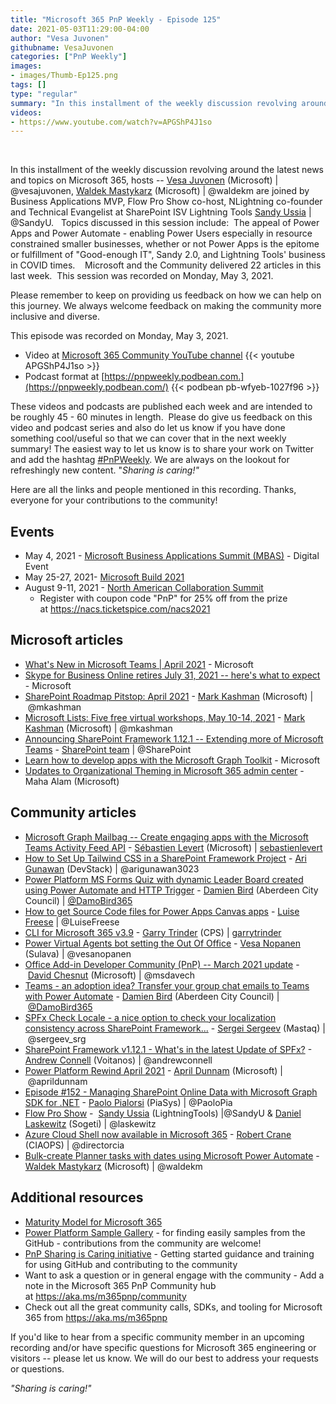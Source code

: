 ```yaml
---
title: "Microsoft 365 PnP Weekly - Episode 125"
date: 2021-05-03T11:29:00-04:00
author: "Vesa Juvonen"
githubname: VesaJuvonen
categories: ["PnP Weekly"]
images:
- images/Thumb-Ep125.png
tags: []
type: "regular"
summary: "In this installment of the weekly discussion revolving around the latest news and topics on Microsoft 365, hosts -- Vesa Juvonen (Microsoft), Waldek Mastykarz (Microsoft) are joined by Business Applications MVP, Flow Pro Show co-host, NLightning co-founder and Technical Evangelist at SharePoint ISV Lightning Tools Sandy Ussia.   Topics discussed in this session include:  The appeal of Power Apps and Power Automate - enabling Power Users especially in resource constrained smaller businesses, whether or not Power Apps is the epitome or fulfillment of \"Good-enough IT\", Sandy 2.0, and Lightning Tools' business in COVID times.    Microsoft and the Community delivered 22 articles in this last week.  This session was recorded on Monday, May 3, 2021. " 
videos:
- https://www.youtube.com/watch?v=APGShP4J1so
---
```

 

In this installment of the weekly discussion revolving around the latest news and topics on Microsoft 365, hosts -- [Vesa Juvonen](http://twitter.com/vesajuvonen) (Microsoft) | @vesajuvonen, [Waldek Mastykarz](http://twitter.com/waldekm) (Microsoft) | @waldekm are joined by Business Applications MVP, Flow Pro Show co-host, NLightning co-founder and Technical Evangelist at SharePoint ISV Lightning Tools [Sandy Ussia](https://twitter.com/SandyU) | @SandyU.   Topics discussed in this session include:  The appeal of Power Apps and Power Automate - enabling Power Users especially in resource constrained smaller businesses, whether or not Power Apps is the epitome or fulfillment of "Good-enough IT", Sandy 2.0, and Lightning Tools' business in COVID times.    Microsoft and the Community delivered 22 articles in this last week.  This session was recorded on Monday, May 3, 2021. 

Please remember to keep on providing us feedback on how we can help on this journey. We always welcome feedback on making the community more inclusive and diverse.

This episode was recorded on Monday, May 3, 2021.

-   Video at [Microsoft 365 Community YouTube
    channel](https://aka.ms/m365pnp-videos)
    {{< youtube APGShP4J1so >}}
-   Podcast format
    at [https://pnpweekly.podbean.com.](https://pnpweekly.podbean.com/)
    {{< podbean pb-wfyeb-1027f96 >}}

These videos and podcasts are published each week and are intended to be roughly 45 - 60 minutes in length.  Please do give us feedback on this video and podcast series and also do let us know if you have done something cool/useful so that we can cover that in the next weekly summary! The easiest way to let us know is to share your work on Twitter and add the hashtag [#PnPWeekly](https://twitter.com/search?q=%23pnpweekly). We are always on the lookout for refreshingly new content. "*Sharing is caring!"* 

Here are all the links and people mentioned in this recording. Thanks, everyone for your contributions to the community!

## Events

-   May 4, 2021 - [Microsoft Business Applications Summit
    (MBAS)](https://www.register.mbas.microsoft.com/) - Digital Event
-   May 25-27, 2021- [Microsoft Build
    2021](https://mybuild.microsoft.com/?WT.mc_id=m365-26913-wmastyka)
-   August 9-11, 2021 - [North American Collaboration
    Summit](https://www.collabsummit.org/)
    -   Register with coupon code "PnP" for 25% off from the prize
        at <https://nacs.ticketspice.com/nacs2021>

## Microsoft articles

-   [What's New in Microsoft Teams | April
    2021](https://techcommunity.microsoft.com/t5/microsoft-teams-blog/what-s-new-in-microsoft-teams-april-2021/ba-p/2305291?WT.mc_id=m365-27094-wmastyka) -
    Microsoft
-   [Skype for Business Online retires July 31, 2021 -- here's what to
    expect](https://techcommunity.microsoft.com/t5/microsoft-teams-blog/skype-for-business-online-retires-july-31-2021-here-s-what-to/ba-p/2303300?WT.mc_id=m365-27094-wmastyka) -
    Microsoft
-   [SharePoint Roadmap Pitstop: April
    2021](https://techcommunity.microsoft.com/t5/microsoft-sharepoint-blog/sharepoint-roadmap-pitstop-april-2021/ba-p/2308680?WT.mc_id=m365-27094-wmastyka) -
    [Mark Kashman](https://twitter.com/mkashman) (Microsoft)
    | @mkashman
-   [Microsoft Lists: Five free virtual workshops, May 10-14,
    2021](https://techcommunity.microsoft.com/t5/microsoft-sharepoint-blog/microsoft-lists-five-free-virtual-workshops-may-10-14-2021/ba-p/2303602?WT.mc_id=m365-27094-wmastyka) -
    [Mark Kashman](https://twitter.com/mkashman) (Microsoft)
    | @mkashman
-   [Announcing SharePoint Framework 1.12.1 -- Extending more of
    Microsoft
    Teams](https://developer.microsoft.com/microsoft-365/blogs/announcing-sharepoint-framework-1-12-1-extending-more-of-microsoft-teams/?WT.mc_id=m365-27094-wmastyka) -
    [SharePoint team](https://twitter.com/sharepoint) | @SharePoint
-   [Learn how to develop apps with the Microsoft Graph
    Toolkit](https://developer.microsoft.com/microsoft-365/blogs/learn-how-to-develop-apps-with-the-microsoft-graph-toolkit/?WT.mc_id=m365-27094-wmastyka) -
    Microsoft
-   [Updates to Organizational Theming in Microsoft 365 admin
    center](https://techcommunity.microsoft.com/t5/microsoft-365-blog/updates-to-organizational-theming-in-microsoft-365-admin-center/ba-p/2270839?WT.mc_id=m365-27094-wmastyka) -
    Maha Alam (Microsoft)

## Community articles

-   [Microsoft Graph Mailbag -- Create engaging apps with the Microsoft
    Teams Activity Feed
    API](https://developer.microsoft.com/microsoft-365/blogs/microsoft-graph-mailbag-create-engaging-apps-with-the-microsoft-teams-activity-feed-api/?WT.mc_id=m365-27094-wmastyka)
    - [Sébastien Levert](https://twitter.com/sebastienlevert)
    (Microsoft)
    | [sebastienlevert](https://github.com/sebastienlevert)
-   [How to Set Up Tailwind CSS in a SharePoint Framework
    Project](https://techcommunity.microsoft.com/t5/microsoft-365-pnp-blog/how-to-set-up-tailwind-css-in-a-spfx-project/ba-p/2313192?WT.mc_id=m365-27094-wmastyka)
    - [Ari Gunawan](https://twitter.com/arigunawan3023) (DevStack)
    | @arigunawan3023
-   [Power Platform MS Forms Quiz with dynamic Leader Board created
    using Power Automate and HTTP
    Trigger](https://techcommunity.microsoft.com/t5/microsoft-365-pnp-blog/power-platform-ms-forms-quiz-with-dynamic-leader-board-created/ba-p/2308467?WT.mc_id=m365-27094-wmastyka) -
    [Damien Bird](https://twitter.com/DamoBird365) (Aberdeen City
    Council)
    | [@DamoBird365](https://techcommunity.microsoft.com/t5/user/viewprofilepage/user-id/1035201)
-   [How to get Source Code files for Power Apps Canvas
    apps](https://techcommunity.microsoft.com/t5/microsoft-365-pnp-blog/how-to-get-source-code-files-for-power-apps-canvas-apps/ba-p/2308822?WT.mc_id=m365-27094-wmastyka) - [Luise
    Freese](https://twitter.com/LuiseFreese) | @LuiseFreese
-   [CLI for Microsoft 365
    v3.9](https://techcommunity.microsoft.com/t5/microsoft-365-pnp-blog/cli-for-microsoft-365-v3-9/ba-p/2304639?WT.mc_id=m365-27094-wmastyka) -
    [Garry Trinder](https://twitter.com/garrytrinder) (CPS)
    | [garrytrinder](https://github.com/garrytrinder)
-   [Power Virtual Agents bot setting the Out Of
    Office](https://techcommunity.microsoft.com/t5/microsoft-365-pnp-blog/power-virtual-agents-bot-setting-the-out-of-office/ba-p/2303716?WT.mc_id=m365-27094-wmastyka) -
    [Vesa Nopanen](https://twitter.com/vesanopanen) (Sulava)
    | @vesanopanen
-   [Office Add-in Developer Community (PnP) -- March 2021
    update](https://techcommunity.microsoft.com/t5/microsoft-365-pnp-blog/office-add-in-developer-community-pnp-march-2021-update/ba-p/2304950?WT.mc_id=m365-27094-wmastyka)
    - [David Chesnut](https://twitter.com/msdavech) (Microsoft)
    | @msdavech
-   [Teams - an adoption idea? Transfer your group chat emails to Teams
    with Power
    Automate](https://techcommunity.microsoft.com/t5/microsoft-365-pnp-blog/teams-an-adoption-idea-transfer-your-group-chat-emails-to-teams/ba-p/2290219?WT.mc_id=m365-26913-wmastyka)
    - [Damien Bird](https://twitter.com/DamoBird365) (Aberdeen City
    Council)
    | [@DamoBird365](https://techcommunity.microsoft.com/t5/user/viewprofilepage/user-id/1035201)
-   [SPFx Check Locale - a nice option to check your localization
    consistency across SharePoint
    Framework\...](https://spblog.net/post/2021/04/29/spfx-check-locale-a-nice-option-to-check-your-localization-consistency-across-sharepoint-framework-solution) -
    [Sergei Sergeev](https://twitter.com/sergeev_srg) (Mastaq)
    | @sergeev_srg
-   [SharePoint Framework v1.12.1 - What's in the latest Update of
    SPFx?](https://www.voitanos.io/blog/sharepoint-framework-v1-12-1-whats-in-the-latest-update-of-spfx/?utm_sq=gq05q2ejo9&utm_source=twitter&utm_medium=social&utm_campaign=voitanos&utm_content=ownblogposts) -
    [Andrew Connell](https://twitter.com/andrewconnell) (Voitanos)
    | @andrewconnell
-   [Power Platform Rewind April
    2021](https://www.youtube.com/watch?v=7Hh4Rk6xOcU) - [April
    Dunnam](https://twitter.com/aprildunnam) (Microsoft)
    | @aprildunnam
-   [Episode #152​ - Managing SharePoint Online Data with Microsoft Graph
    SDK for .NET](https://www.youtube.com/watch?v=5uufTXPCZNY) - [Paolo
    Pialorsi](https://twitter.com/PaoloPia) (PiaSys) | @PaoloPia
-   [Flow Pro
    Show](https://www.youtube.com/channel/UCf3l6OWcEKEoR7JaKyxm-kA) - 
    [Sandy Ussia](https://twitter.com/SandyU) (LightningTools)
    |@SandyU & [Daniel Laskewitz](https://twitter.com/laskewitz)
    (Sogeti) | @laskewitz
-   [Azure Cloud Shell now available in Microsoft
    365](https://regarding365.com/azure-cloud-shell-now-available-in-microsoft-365-86be005d21b7) -
    [Robert Crane](https://twitter.com/directorcia) (CIAOPS)
    | @directorcia
-   [Bulk-create Planner tasks with dates using Microsoft Power
    Automate](https://blog.mastykarz.nl/bulk-create-planner-tasks-dates-microsoft-power-automate/?utm_source=feedburner&utm_medium=feed&utm_campaign=Feed%3A+WaldekMastykarz+%28Waldek+Mastykarz%29) -
    [Waldek Mastykarz](https://twitter.com/waldekm) (Microsoft)
    | @waldekm

## Additional resources

-   [Maturity Model for Microsoft 365](https://docs.microsoft.com/microsoft-365/community/microsoft365-maturity-model--intro?WT.mc_id=m365-26913-wmastyka)
-   [Power Platform Sample
    Gallery](https://aka.ms/powerplatform-samples) - for finding easily
    samples from the GitHub - contributions from the community are
    welcome!
-   [PnP Sharing is Caring
    initiative](https://aka.ms/sharing-is-caring) - Getting started
    guidance and training for using GitHub and contributing to the
    community
-   Want to ask a question or in general engage with the community - Add
    a note in the Microsoft 365 PnP Community hub
    at <https://aka.ms/m365pnp/community>
-   Check out all the great community calls, SDKs, and tooling for
    Microsoft 365 from <https://aka.ms/m365pnp>

If you'd like to hear from a specific community member in an upcoming recording and/or have specific questions for Microsoft 365 engineering or visitors -- please let us know. We will do our best to address your requests or questions.

*"Sharing is caring!"*
